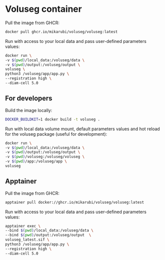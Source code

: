 # Voluseg container

Pull the image from GHCR:
```bash
docker pull ghcr.io/mikarubi/voluseg/voluseg:latest
```

Run with access to your local data and pass user-defined parameters values:
```bash
docker run \
-v $(pwd)/local_data:/voluseg/data \
-v $(pwd)/output:/voluseg/output \
voluseg \
python3 /voluseg/app/app.py \
--registration high \
--diam-cell 5.0
```

## For developers

Build the image locally:
```bash
DOCKER_BUILDKIT=1 docker build -t voluseg .
```

Run with local data volume mount, default parameters values and hot reload for the voluseg package (useful for development):
```bash
docker run \
-v $(pwd)/local_data:/voluseg/data \
-v $(pwd)/output:/voluseg/output \
-v $(pwd)/voluseg:/voluseg/voluseg \
-v $(pwd)/app:/voluseg/app \
voluseg
```

## Apptainer

Pull the image from GHCR:
```bash
apptainer pull docker://ghcr.io/mikarubi/voluseg/voluseg:latest
```

Run with access to your local data and pass user-defined parameters values:
```bash
apptainer exec \
--bind $(pwd)/local_data:/voluseg/data \
--bind $(pwd)/output:/voluseg/output  \
voluseg_latest.sif \
python3 /voluseg/app/app.py \
--registration high \
--diam-cell 5.0
```